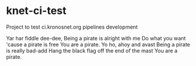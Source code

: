 # knet-ci-test
Project to test ci.kronosnet.org pipelines development

Yar har fiddle dee-dee,
Being a pirate is alright with me
Do what you want 'cause a pirate is free
You are a pirate.
Yo ho, ahoy and avast
Being a pirate is really bad-add
Hang the black flag off the end of the mast
You are a pirate.
